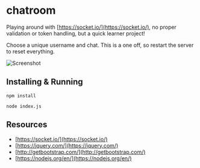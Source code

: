 # chatroom
Playing around with [https://socket.io/](https://socket.io/), no proper validation or token handling, but a quick learner project!

Choose a unique username and chat. This is a one off, so restart the server to reset everything.

![Screenshot](https://puu.sh/xpVvx/bdf54fe8c2.png)

## Installing & Running

````
npm install
````

````
node index.js
````

## Resources

* [https://socket.io/](https://socket.io/)
* [https://jquery.com/](https://jquery.com/)
* [http://getbootstrap.com/](http://getbootstrap.com/)
* [https://nodejs.org/en/](https://nodejs.org/en/)
